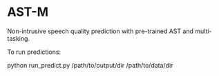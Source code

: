 # AST-M
Non-intrusive speech quality prediction with pre-trained AST and multi-tasking.

To run predictions:

python run_predict.py /path/to/output/dir /path/to/data/dir
